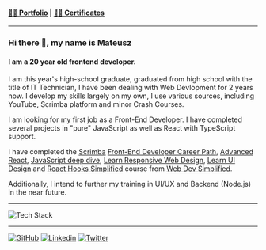 #### [🧑‍🎨 Portfolio](https://mndev.eu) | [📝🏅 Certificates](https://github.mndev.eu/Certificates)

---

### Hi there 👋, my name is Mateusz

####

#### I am a 20 year old frontend developer.

I am this year's high-school graduate, graduated from high school with the title of IT Technician, I have been dealing with Web Devlopment for 2 years now. I develop my skills largely on my own, I use various sources, including YouTube,
Scrimba platform and minor Crash Courses.

I am looking for my first job as a Front-End Developer.
I have completed several projects in "pure" JavaScript as well as React with TypeScript support.

I have completed the [Scrimba](https://scrimba.com) [Front-End Developer Career Path](https://github.mndev.eu/Certificates/blob/main/Scrimba/The%20Frontend%20Developer%20Career%20Path), [Advanced React](https://github.mndev.eu/Certificates/blob/main/Scrimba/Advanced%20React), [JavaScript deep dive](https://github.mndev.eu/Certificates/blob/main/Scrimba/JavaScript%20deep%20dive), [Learn Responsive Web Design](https://github.mndev.eu/Certificates/tree/main/Scrimba/Learn%20Responsive%20Web%20Design), [Learn UI Design](https://github.mndev.eu/Certificates/tree/main/Scrimba/Learn%20UI%20Design) and [React Hooks Simplified](https://github.mndev.eu/Certificates/blob/main/Web%20Dev%20Simplified/React%20Hooks%20Simplified) course from [Web Dev Simplified](https://github.com/WebDevSimplified).

Additionally, I intend to further my training in UI/UX and Backend (Node.js) in the near future.

---

![Tech Stack](https://skillicons.dev/icons?i=ts,js,react,html,css,sass,git)

---

[![GitHub](https://skillicons.dev/icons?i=github)](https://github.mndev.eu)
[![Linkedin](https://skillicons.dev/icons?i=linkedin)](https://linkedin.mndev.eu)
[![Twitter](https://skillicons.dev/icons?i=twitter)](https://twitter.com/@matin1608)
